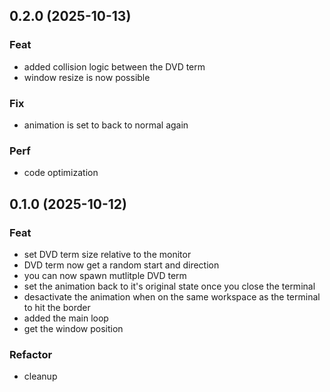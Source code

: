 ## 0.2.0 (2025-10-13)

### Feat

- added collision logic between the DVD term
- window resize is now possible

### Fix

- animation is set to back to normal again

### Perf

- code optimization

## 0.1.0 (2025-10-12)

### Feat

- set DVD term size relative to the monitor
- DVD term now get a random start and direction
- you can now spawn mutlitple DVD term
- set the animation back to it's original state once you close the terminal
- desactivate the animation when on the same workspace as the terminal to hit the border
- added the main loop
- get the window position

### Refactor

- cleanup
